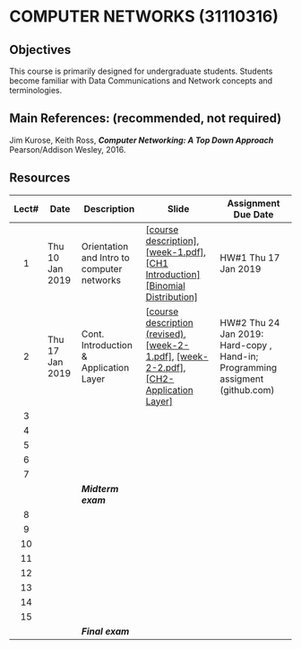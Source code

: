 # COMPUTER NETWORKS (31110316)

## Objectives
 This course is  primarily designed for undergraduate students. Students become familiar with Data Communications and Network concepts and terminologies.

## Main References: (recommended, not required)

Jim Kurose, Keith Ross, ***Computer Networking: A Top Down Approach***  Pearson/Addison Wesley, 2016.

## Resources

| Lect# | Date | Description  |Slide| Assignment Due Date |
|:-----:|------|-------------|----|---------------------|
|  1 |Thu 10 Jan 2019| Orientation and Intro to computer networks| [[course description]](https://drive.google.com/open?id=1b4xUxLcNIRcNJVhsneF34xMjuDu4fgQ4), [[week-1.pdf]](https://drive.google.com/open?id=1xMhiEERIa1mZbZFEC62IO4_QRAaXblpp), [[CH1 Introduction]](https://drive.google.com/open?id=1biVHO2Df_sKDbTi-6UeUyvXy7ccxVDLM) [[Binomial Distribution]](https://drive.google.com/open?id=195B0Vb2iqSOi36s7G0rpFwtk9He_BuO6) | HW\#1 Thu 17 Jan 2019 |
|2   |Thu 17 Jan 2019| Cont. Introduction \& Application Layer  |[[course description (revised)](https://drive.google.com/open?id=1grWRaHZ_ZXtcnHJyhtAtv2ffofEAiorc), [[week-2-1.pdf]](https://drive.google.com/open?id=1hV9nLMVci7RROyTCqz2GxLIgg81WU917), [[week-2-2.pdf]](https://drive.google.com/open?id=1ZU1WwCDz67Eq3GdrQmyncxJyafFrTHnW),[[CH2-Application Layer]](https://drive.google.com/open?id=1q4siKqIODb1clwWhln5IWm4Qni8HCZp0) |HW\#2 Thu 24 Jan 2019: Hard-copy , Hand-in; Programming assigment (github.com) |
|   3   |      |              |                     ||
|   4   |      |              |                     ||
|   5   |      |              |                     ||
|   6   |      |              |                     ||
|   7   |      |              |                     ||
|       |      | ***Midterm exam*** |  |                   |
|   8   |      |              |                     ||
|   9   |      |              |                     ||
|   10  |      |              |                     ||
|   11  |      |              |                     ||
|   12  |      |              |                     ||
|   13  |      |              |                     ||
|   14  |      |              |                     ||
|   15  |      |              |                     ||
|       |      | ***Final exam***   |                 |    |
